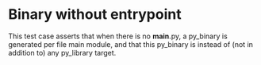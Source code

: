 # Binary without entrypoint

This test case asserts that when there is no __main__.py, a py_binary is generated per file main module, and that this
py_binary is instead of (not in addition to) any py_library target.
